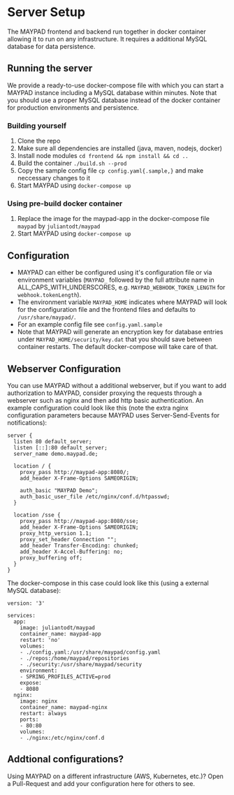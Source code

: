 # Server Setup
The MAYPAD frontend and backend run together in docker container allowing it to run on any infrastructure. It requires a additional MySQL database for data persistence.

## Running the server
We provide a ready-to-use docker-compose file with which you can start a MAYPAD instance including a MySQL database within minutes. Note that you should use a proper MySQL database instead of the docker container for production environments and persistence.

### Building yourself
1. Clone the repo
2. Make sure all dependencies are installed (java, maven, nodejs, docker)
3. Install node modules `cd frontend && npm install && cd ..`
4. Build the container `./build.sh --prod`
5. Copy the sample config file `cp config.yaml{.sample,}` and make neccessary changes to it
6. Start MAYPAD using `docker-compose up`

### Using pre-build docker container
1. Replace the image for the maypad-app in the docker-compose file `maypad` by `juliantodt/maypad`
2. Start MAYPAD using `docker-compose up`


## Configuration
* MAYPAD can either be configured using it's configuration file or via environment variables (`MAYPAD_` followed by the full attribute name in ALL_CAPS_WITH_UNDERSCORES, e.g. `MAYPAD_WEBHOOK_TOKEN_LENGTH` for `webhook.tokenLength`).
* The environment variable `MAYPAD_HOME` indicates where MAYPAD will look for the configuration file and the frontend files and defaults to `/usr/share/maypad/`.
* For an example config file see `config.yaml.sample`
* Note that MAYPAD will generate an encryption key for database entries under `MAYPAD_HOME/security/key.dat` that you should save between container restarts. The default docker-compose will take care of that.

## Webserver Configuration
You can use MAYPAD without a additional webserver, but if you want to add authorization to MAYPAD, consider proxying the requests through a webserver such as nginx and then add http basic authentication. An example configuration could look like this (note the extra nginx configuration parameters because MAYPAD uses Server-Send-Events for notifications):
```
server {
  listen 80 default_server;
  listen [::]:80 default_server;
  server_name demo.maypad.de;

  location / {
    proxy_pass http://maypad-app:8080/;
    add_header X-Frame-Options SAMEORIGIN;

    auth_basic "MAYPAD Demo";
    auth_basic_user_file /etc/nginx/conf.d/htpasswd;
  }

  location /sse {
    proxy_pass http://maypad-app:8080/sse;
    add_header X-Frame-Options SAMEORIGIN;
    proxy_http_version 1.1;
    proxy_set_header Connection "";
    add_header Transfer-Encoding: chunked;
    add_header X-Accel-Buffering: no;
    proxy_buffering off;
  }
}

```
The docker-compose in this case could look like this (using a external MySQL database):
```
version: '3'

services:
  app:
    image: juliantodt/maypad
    container_name: maypad-app
    restart: 'no'
    volumes:
    - ./config.yaml:/usr/share/maypad/config.yaml
    - ./repos:/home/maypad/repositories
    - ./security:/usr/share/maypad/security
    environment:
    - SPRING_PROFILES_ACTIVE=prod
    expose:
    - 8080
  nginx:
    image: nginx
    container_name: maypad-nginx
    restart: always
    ports:
    - 80:80
    volumes:
    - ./nginx:/etc/nginx/conf.d
```

## Addtional configurations?
Using MAYPAD on a different infrastructure (AWS, Kubernetes, etc.)? Open a Pull-Request and add your configuration here for others to see.
